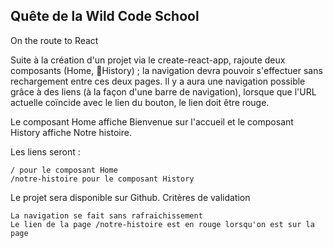 ## Quête de la Wild Code School

On the route to React

Suite à la création d'un projet via le create-react-app, rajoute deux composants (Home, History) ; la navigation devra pouvoir s'effectuer sans rechargement entre ces deux pages. Il y a aura une navigation possible grâce à des liens (à la façon d'une barre de navigation), lorsque que l'URL actuelle coïncide avec le lien du bouton, le lien doit être rouge.

Le composant Home affiche Bienvenue sur l'accueil et le composant History affiche Notre histoire.

Les liens seront :

    / pour le composant Home
    /notre-histoire pour le composant History

Le projet sera disponible sur Github.
Critères de validation

    La navigation se fait sans rafraichissement
    Le lien de la page /notre-histoire est en rouge lorsqu'on est sur la page
